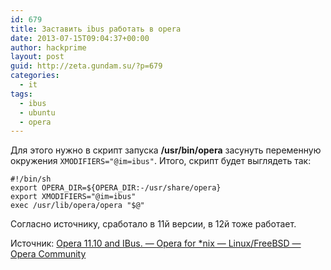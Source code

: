 ```yaml
---
id: 679
title: Заставить ibus работать в opera
date: 2013-07-15T09:04:37+00:00
author: hackprime
layout: post
guid: http://zeta.gundam.su/?p=679
categories:
  - it
tags:
  - ibus
  - ubuntu
  - opera
---
```


Для этого нужно в скрипт запуска **/usr/bin/opera** засунуть переменную окружения `XMODIFIERS="@im=ibus"`. Итого, скрипт будет выглядеть так:

```
#!/bin/sh
export OPERA_DIR=${OPERA_DIR:-/usr/share/opera}
export XMODIFIERS="@im=ibus"
exec /usr/lib/opera/opera "$@"
```

Согласно источнику, сработало в 11й версии, в 12й тоже работает.

Источник: [Opera 11.10 and IBus. &#8212; Opera for *nix &#8212; Linux/FreeBSD &#8212; Opera Community](http://my.opera.com/community/forums/topic.dml?id=916031&t=1373876284&page=1#comment9021272)
